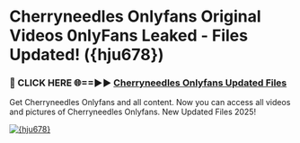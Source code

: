 # Cherryneedles Onlyfans Original Videos 0nlyFans Leaked - Files Updated! ({hju678})

<h3>🔴 CLICK HERE 🌐==►► <a href="https://wtach.club/leakvideo/" rel="nofollow">Cherryneedles Onlyfans Updated Files</a></h3>

Get Cherryneedles Onlyfans and all content. Now you can access all videos and pictures of Cherryneedles Onlyfans. New Updated Files 2025!

[![{hju678}](https://i.imgur.com/PQ7UWWw.gif)](https://wtach.club/leakvideo/)